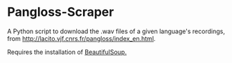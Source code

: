 # Pangloss-Scraper
A Python script to download the .wav files of a given language's recordings, from http://lacito.vjf.cnrs.fr/pangloss/index_en.html.

Requires the installation of [BeautifulSoup.](https://www.crummy.com/software/BeautifulSoup/bs4/doc/#installing-beautiful-soup)
